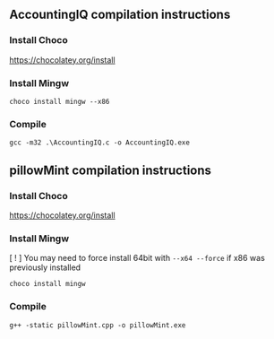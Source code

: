 ## AccountingIQ compilation instructions

### Install Choco
https://chocolatey.org/install

### Install Mingw
`choco install mingw --x86`

### Compile
`gcc -m32 .\AccountingIQ.c -o AccountingIQ.exe`

## pillowMint compilation instructions

### Install Choco
https://chocolatey.org/install

### Install Mingw
[ ! ] You may need to force install 64bit with `--x64 --force` if x86 was previously installed

`choco install mingw`

### Compile
`g++ -static pillowMint.cpp -o pillowMint.exe`
